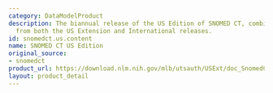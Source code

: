 ```yaml
---
category: DataModelProduct
description: The biannual release of the US Edition of SNOMED CT, combining content
  from both the US Extension and International releases.
id: snomedct.us.content
name: SNOMED CT US Edition
original_source:
- snomedct
product_url: https://download.nlm.nih.gov/mlb/utsauth/USExt/doc_SnomedCT-USEdition-ReleaseNotes_Current_en-US_US1000124_20250301.pdf
layout: product_detail
---
```

